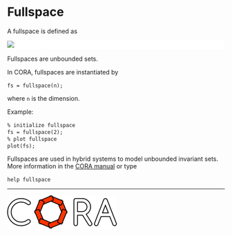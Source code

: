 # Fullspace

A fullspace is defined as

<p style="background-color: white;">
<img src="https://latex.codecogs.com/svg.image?%5Cmathcal%7BFS%7D:=%5Cmathbb%7BR%7D%5En."/>
</p>

<!--
for editor.codecogs.com: 
\mathcal{FS} := \mathbb{R}^n .
-->

Fullspaces are unbounded sets.

In CORA, fullspaces are instantiated by

    fs = fullspace(n);

where ``n`` is the dimension.

Example:

    % initialize fullspace
    fs = fullspace(2);
    % plot fullspace
    plot(fs);

Fullspaces are used in hybrid systems to model unbounded invariant sets.
More information in the <a target='_blank' href="https://cora.in.tum.de/manual">CORA manual</a> or type

    help fullspace

<hr style="height: 1px;">

<img src="../../app/images/coraLogo_readme.svg"/>